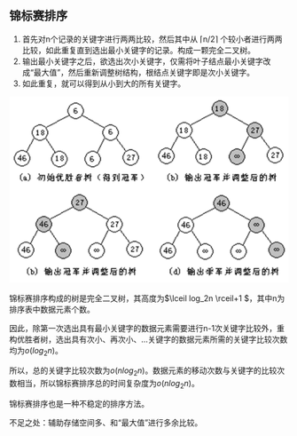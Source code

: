 ## 锦标赛排序

1. 首先对n个记录的关键字进行两两比较，然后其中从 ⌈n/2⌉ 个较小者进行两两比较，如此重复直到选出最小关键字的记录。构成一颗完全二叉树。
2. 输出最小关键字之后，欲选出次小关键字，仅需将叶子结点最小关键字改成“最大值”，然后重新调整树结构，根结点关键字即是次小关键字。
3. 如此重复，就可以得到从小到大的所有关键字。

![](images/锦标赛排序.png)

锦标赛排序构成的树是完全二叉树，其高度为$\lceil log_2n \rceil+1 $，其中n为排序表中数据元素个数。

因此，除第一次选出具有最小关键字的数据元素需要进行n-1次关键字比较外，重构优胜者树，选出具有次小、再次小、…关键字的数据元素所需的关键字比较次数均为$o(log_2n)$。

所以，总的关键字比较次数为$o(nlog_2n)$。数据元素的移动次数与关键字的比较次数相当，所以锦标赛排序总的时间复杂度为$o(nlog_2n)$。 

锦标赛排序也是一种不稳定的排序方法。 

不足之处：辅助存储空间多、和“最大值”进行多余比较。